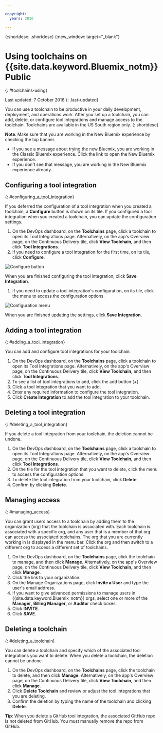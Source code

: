 ```yaml
---

copyright:
  years: 2016

---
```


{:shortdesc: .shortdesc}
{:new_window: target="_blank"}

# Using toolchains on {{site.data.keyword.Bluemix_notm}} Public
{: #toolchains-using}

Last updated: 7 October 2016
{: .last-updated}

You can use a toolchain to be productive in your daily development, deployment, and operations work. After you set up a toolchain, you can add, delete, or configure tool integrations and manage access to the toolchain. Toolchains are available in the US South region only.
{: shortdesc}

**Note**: Make sure that you are working in the New Bluemix experience by checking the top banner.

 * If you see a message about trying the new Bluemix, you are working in the Classic Bluemix experience. Click the link to open the New Bluemix experience.
 * If you don't see that message, you are working in the New Bluemix experience already.

## Configuring a tool integration
{: #configuring_a_tool_integration}

If you deferred the configuration of a tool integration when you created a toolchain, a **Configure** button is shown on its tile. If you configured a tool integration when you created a toolchain, you can update the configuration settings.

1. On the DevOps dashboard, on the **Toolchains** page, click a toolchain to open its Tool Integrations page. Alternatively, on the app's Overview page, on the Continuous Delivery tile, click **View Toolchain**, and then click **Tool Integrations**.
1. If you need to configure a tool integration for the first time, on its tile, click **Configure**.

  ![Configure button](images/toolchain_tile_configure.png)

 When you are finished configuring the tool integration, click **Save Integration**.
 
1. If you need to update a tool integration's configuration, on its tile, click the menu to access the configuration options.

  ![Configuration menu](images/toolchain_tile_menu.png)
 
 When you are finished updating the settings, click **Save Integration**.

## Adding a tool integration
{: #adding_a_tool_integration}

You can add and configure tool integrations for your toolchain.

1. On the DevOps dashboard, on the **Toolchains** page, click a toolchain to open its Tool Integrations page. Alternatively, on the app's Overview page, on the Continuous Delivery tile, click **View Toolchain**, and then click **Tool Integrations**.
1. To see a list of tool integrations to add, click the add button (+).
1. Click a tool integration that you want to add.
1. Enter any required information to configure the tool integration. 
1. Click **Create Integration** to add the tool integration to your toolchain.

## Deleting a tool integration
{: #deleting_a_tool_integration}

If you delete a tool integration from your toolchain, the deletion cannot be undone. 

1. On the DevOps dashboard, on the **Toolchains** page, click a toolchain to open its Tool Integrations page. Alternatively, on the app's Overview page, on the Continuous Delivery tile, click **View Toolchain**, and then click **Tool Integrations**.
1. On the tile for the tool integration that you want to delete, click the menu to access the configuration options.
1. To delete the tool integration from your toolchain, click **Delete**.
1. Confirm by clicking **Delete**.  

## Managing access
{: #managing_access}

You can grant users access to a toolchain by adding them to the organization (org) that the toolchain is associated with. Each toolchain is associated with a specific org, and any user that is a member of that org can access the associated toolchains. The org that you are currently working in is displayed in the menu bar. Click the org and then switch to a different org to access a different set of toolchains.

<!--CA: Commenting out the content on authentication for Interconnect since it applies to GitHub Enterprise. This content can be exposed again when GHE is supported for the Dedicated Beta 2.-->

<!--You have three authentication options for your Bluemix dedicated environment: LDAP, SAML, or Web ID. 

**Important:** For this beta, Web ID authentication requires additional user management on GitHub Enterprise.

If you use LDAP or SAML authentication in your Bluemix dedicated environment, when you add users to your Bluemix org and spaces, the users can log in to GitHub Enterprise by using their Bluemix ID and password, and accounts are created for them. When you add users to your Bluemix org and spaces, they are not automatically added to the GitHub Enterprise repo. Someone who has admin privileges for the repo must add them.  

If you use Web ID authentication, when you add users to your Bluemix org and spaces, a GitHub Enterprise site administrator must set up a GitHub Enterprise account for those users. Alternatively, new users can create a toolchain, in which case a GitHub Enterprise account is created for them. However, if those users want to access repos that are associated with toolchains besides their own, they must be granted access to those repos.

To add a user: -->

1. On the DevOps dashboard, on the **Toolchains** page, click the toolchain to manage, and then click **Manage**. Alternatively, on the app's Overview page, on the Continuous Delivery tile, click **View Toolchain**, and then click **Manage**.  
1. Click the link to your organization. 
1. On the Manage Organizations page, click **Invite a User** and type the user's email address.
1. If you want to give advanced permissions to manage users in {{site.data.keyword.Bluemix_notm}} orgs, select one or more of the **Manager**, **Billing Manager**, or **Auditor** check boxes.
1. Click **INVITE**.
1. Click **SAVE**.

## Deleting a toolchain
{: #deleting_a_toolchain}

You can delete a toolchain and specify which of the associated tool integrations you want to delete. When you delete a toolchain, the deletion cannot be undone.

1. On the DevOps dashboard, on the **Toolchains** page, click the toolchain to delete, and then click **Manage**. Alternatively, on the app's Overview page, on the Continuous Delivery tile, click **View Toolchain**, and then click **Manage**.
1. Click **Delete Toolchain** and review or adjust the tool integrations that you are deleting.
1. Confirm the deletion by typing the name of the toolchain and clicking **Delete**.  

 **Tip**: When you delete a GitHub tool integration, the associated GitHub repo is not deleted from GitHub. You must manually remove the repo from GitHub.
